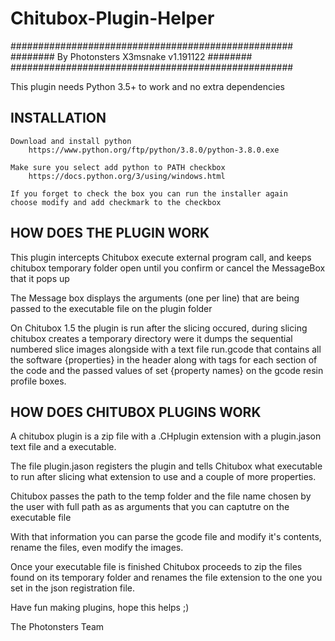 # Chitubox-Plugin-Helper

###################################################
######## By Photonsters X3msnake v1.191122 ########
###################################################

This plugin needs Python 3.5+ to work and no extra dependencies


## INSTALLATION

    Download and install python
        https://www.python.org/ftp/python/3.8.0/python-3.8.0.exe
    
    Make sure you select add python to PATH checkbox
        https://docs.python.org/3/using/windows.html
        
    If you forget to check the box you can run the installer again
    choose modify and add checkmark to the checkbox


## HOW DOES THE PLUGIN WORK

This plugin intercepts Chitubox execute external program call, and keeps chitubox temporary folder open until you confirm or cancel the MessageBox that it pops up

The Message box displays the arguments (one per line) that are being passed to the executable file on the plugin folder

On Chitubox 1.5 the plugin is run after the slicing occured, during slicing chitubox creates a temporary directory were it dumps the sequential numbered slice images alongside with a text file run.gcode that contains all the software {properties} in the header along with tags for each section of the code and the passed values of set {property names} on the gcode resin profile boxes.


## HOW DOES CHITUBOX PLUGINS WORK

A chitubox plugin is a zip file with a .CHplugin extension with a plugin.jason text file and a executable.

The file plugin.jason registers the plugin and tells Chitubox what executable to run after slicing what extension to use and a couple of more properties.

Chitubox passes the path to the temp folder and the file name chosen by the user with full path as as arguments that you can captutre on the executable file

With that information you can parse the gcode file and modify it's contents, rename the files, even modify the images.

Once your executable file is finished Chitubox proceeds to zip the files found on its temporary folder and renames the file extension to the one you set in the json registration file.


Have fun making plugins, hope this helps ;)


The Photonsters Team
 

